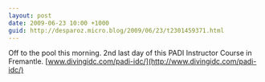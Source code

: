 ```yaml
---
layout: post
date: 2009-06-23 10:00 +1000
guid: http://desparoz.micro.blog/2009/06/23/t2301459371.html
---
```

Off to the pool this morning. 2nd last day of this PADI Instructor Course in Fremantle. [www.divingidc.com/padi-idc/](http://www.divingidc.com/padi-idc/)
